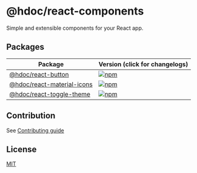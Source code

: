 # @hdoc/react-components

Simple and extensible components for your React app.

## Packages

| Package                                               | Version (click for changelogs)                                                                                        |
| ----------------------------------------------------- | --------------------------------------------------------------------------------------------------------------------- |
| [@hdoc/react-button](packages/button)                 | [![npm](https://img.shields.io/npm/v/%40hdoc%2Freact-button?label=%20)](packages/button/CHANGELOG.md)                 |
| [@hdoc/react-material-icons](packages/material-icons) | [![npm](https://img.shields.io/npm/v/%40hdoc%2Freact-material-icons?label=%20)](packages/material-icons/CHANGELOG.md) |
| [@hdoc/react-toggle-theme](packages/toggle-theme)     | [![npm](https://img.shields.io/npm/v/%40hdoc%2Freact-toggle-theme?label=%20)](packages/toggle-theme/CHANGELOG.md)     |

## Contribution

See [Contributing guide](CONTRIBUTING.md)

## License

[MIT](LICENSE)
